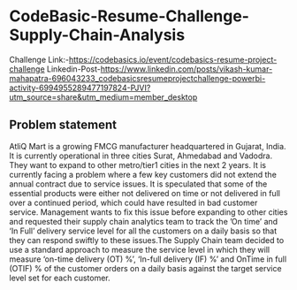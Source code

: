 # CodeBasic-Resume-Challenge-Supply-Chain-Analysis
Challenge Link:-https://codebasics.io/event/codebasics-resume-project-challenge
Linkedin-Post-https://www.linkedin.com/posts/vikash-kumar-mahapatra-696043233_codebasicsresumeprojectchallenge-powerbi-activity-6994955289477197824-PJVI?utm_source=share&utm_medium=member_desktop
## Problem statement
AtliQ Mart is a growing FMCG manufacturer headquartered in Gujarat, India. It is currently operational in three cities Surat, Ahmedabad and Vadodra. They want to expand to other metro/tier1 cities in the next 2 years.
It is currently facing a problem where a few key customers did not extend the annual contract due to service issues. It is speculated that some of the essential products were either not delivered on time or not delivered in full over a continued period, which could have resulted in bad customer service. Management wants to fix this issue before expanding to other cities and requested their supply chain analytics team to track the ’On time’ and ‘In Full’ delivery service level for all the customers on a daily basis so that they can respond swiftly to these issues.The Supply Chain team decided to use a standard approach to measure the service level in which they will measure ‘on-time delivery (OT) %’, ‘In-full delivery (IF) %’ and OnTime in full (OTIF) % of the customer orders on a daily basis against the target service level set for each customer.
